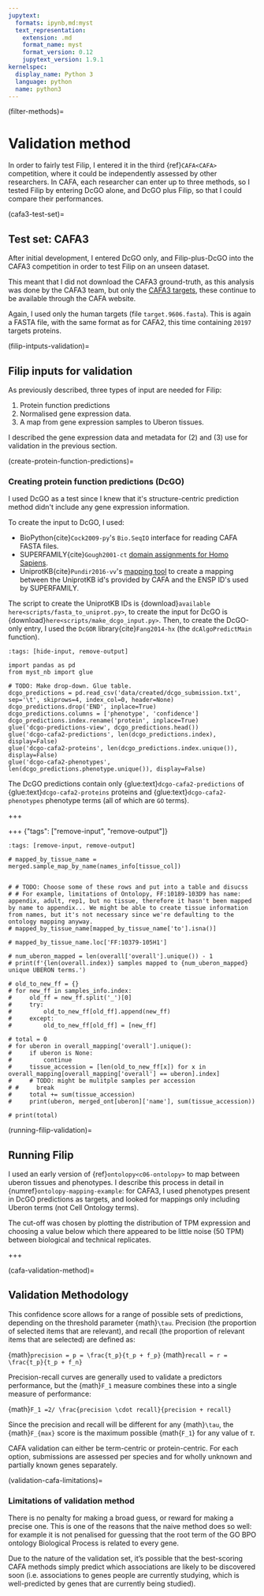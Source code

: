 ```yaml
---
jupytext:
  formats: ipynb,md:myst
  text_representation:
    extension: .md
    format_name: myst
    format_version: 0.12
    jupytext_version: 1.9.1
kernelspec:
  display_name: Python 3
  language: python
  name: python3
---
```


(filter-methods)=
# Validation method

In order to fairly test Filip, I entered it in the third {ref}`CAFA<CAFA>` competition, where it could be independently assessed by other researchers.
In CAFA, each researcher can enter up to three methods, so I tested Filip by entering DcGO alone, and DcGO plus Filip, so that I could compare their performances.

<!--
## Creating inputs
There are three main inputs to Filip: 

There are multiple steps that must be carried out in order to create these inputs:
1. {ref}`Create *Protein function predictions*<create-protein-function-predictions>` by running a predictor on the CAFA2 and CAFA3 targets.
2. {ref}`Create the *Background file*<create-background-file>` is created from the expression data and mappings, by:
    A. Mapping {ref}`from gene/transcript expression to protein<gene-to-protein-expression>`.
    B. Mapping from expression samples to phenotype terms using `Ontolopy`. We can break this down into:
        i. Mapping {ref}`from samples to tissue<samples-to-tissue>` (Uberon terms)
        ii. Mapping {ref}`from tissue to phenotype<tissue-to-phenotype>`

-->

(cafa3-test-set)=
## Test set: CAFA3 
After initial development, I entered DcGO only, and Filip-plus-DcGO into the CAFA3 competition in order to test Filip on an unseen dataset.

This meant that I did not download the CAFA3 ground-truth, as this analysis was done by the CAFA3 team, but only the [CAFA3 targets](https://www.biofunctionprediction.org/cafa-targets/CAFA3_targets.tgz), these continue to be available through the CAFA website.

Again, I used only the human targets (file `target.9606.fasta`). 
This is again a FASTA file, with the same format as for CAFA2, this time containing `20197` targets proteins.

(filip-intputs-validation)=
## Filip inputs for validation
As previously described, three types of input are needed for Filip: 
1. Protein function predictions 
2. Normalised gene expression data.
3. A map from gene expression samples to Uberon tissues. 

I described the gene expression data and metadata for (2) and (3) use for validation in the previous section. 

(create-protein-function-predictions)=
### Creating protein function predictions (DcGO)
I used DcGO as a test since I knew that it's structure-centric prediction method didn't include any gene expression information.

To create the input to DcGO, I used:
- BioPython{cite}`Cock2009-py`'s `Bio.SeqIO` interface for reading CAFA FASTA files.
- SUPERFAMILY{cite}`Gough2001-ct` [domain assignments for Homo Sapiens](https://supfam.mrc-lmb.cam.ac.uk/SUPERFAMILY/cgi-bin/save.cgi?var=ht;type=ass).
- UniprotKB{cite}`Pundir2016-vv`'s [mapping tool](https://www.uniprot.org/uploadlists/) to create a mapping between the UniprotKB id's provided by CAFA and the ENSP ID's used by SUPERFAMILY. 

The script to create the UniprotKB IDs is {download}`available here<scripts/fasta_to_uniprot.py>`, to create the input for DcGO is {download}`here<scripts/make_dcgo_input.py>`.
Then, to create the DcGO-only entry, I used the `DcGOR` library{cite}`Fang2014-hx` (the `dcAlgoPredictMain` function).

```{code-cell} ipython3
:tags: [hide-input, remove-output]

import pandas as pd 
from myst_nb import glue

# TODO: Make drop-down. Glue table.
dcgo_predictions = pd.read_csv('data/created/dcgo_submission.txt', sep='\t', skiprows=4, index_col=0, header=None)
dcgo_predictions.drop('END', inplace=True)
dcgo_predictions.columns = ['phenotype', 'confidence']
dcgo_predictions.index.rename('protein', inplace=True)
glue('dcgo-predictions-view', dcgo_predictions.head())
glue('dcgo-cafa2-predictions', len(dcgo_predictions.index), display=False)
glue('dcgo-cafa2-proteins', len(dcgo_predictions.index.unique()), display=False)
glue('dcgo-cafa2-phenotypes', len(dcgo_predictions.phenotype.unique()), display=False)
```

The DcGO predictions contain only {glue:text}`dcgo-cafa2-predictions` of {glue:text}`dcgo-cafa2-proteins` proteins and {glue:text}`dcgo-cafa2-phenotypes` phenotype terms (all of which are `GO` terms).

+++

<!--

(samples-to-tissue)=
#### Mapping from samples to tissue

```python
# Read in CAFA phenotypes
fantom_obo_file = c08-combining

fantom_obo = opy.load_obo(
    file_loc=fantom_obo_file, 
    ont_ids=['GO', 'CL', 'UBERON', 'FF', 'DOID'], 
)
```

```python
# TODO: glue sizes of ontologies maybe

samples_info_file = 'data/cleaned_pre_input/samples_info.csv'
tissue_col = 'Characteristics[Tissue]'
desc_col = 'Charateristics [description]'

samples_info = pd.read_csv(samples_info_file, sep='\t', comment='#', index_col=0)
```

```python
samples_info['FF'] = 'FF:' + samples_info['Source Name']
names_info = samples_info[['FF',tissue_col]].set_index('FF')
```

```python

```

```python
# Use Ontolopy to read in fantom and uberon and combine.
uberon_obo_file = c08-combining # TODO: maybe want to use old one and compare

uberon_obo = opy.load_obo(
    file_loc=uberon_obo_file, 
    ont_ids=['GO', 'UBERON','CL'], 
)

go_obo_file = 'data/ontologies/go.obo'
go_obo = opy.load_obo(
    file_loc=go_obo_file, 
    ont_ids=['HP', 'GO', 'CL', 'UBERON', 'DOID'], 
)

merged = uberon_obo.merge(new=go_obo)
```

```python
# Create tissues and phenotypes from predictions and input expression data
phenotypes = set(dcgo_predictions.phenotype.unique()) & set(go_obo)
tiessues = overall['overall'].unique()
print(len(phenotypes), len(tissues))
```

```python
output_loc_1B = 'data/cleaned_pre_input/1B-phen-to-tissue.tsv'
from_phen_to_tissue = filip.create_tissue_phenotype_mapping(
    obo=merged, 
    source = tissues,
    target = phenotypes,
    output_file=output_loc_1B,
    relations=['GO', 'is_a', 'is_model_for', 'part_of', 'capable_of'])

# output_loc_1B = 'data/cleaned_pre_input/1B-phen-to-tissue.tsv'
# from_phen_to_tissue = filip.create_tissue_phenotype_mapping(
#     obo=merged, 
#     output_file=output_loc_1B,
#     targets=['GO'], 
#     relations=['GO', 'is_a', 'is_model_for', 'part_of', 'capable_of'])
```

```python
from_phen_to_tissue
```

```python
tissue = merged.terms_from(['UBERON'])
phenotype = merged.terms_from(['GO'])
print(len(tissue), len(phenotype))
```

#### Creating an alternate mapping by searching names



```python
# TODO: put the version without these additions into the ontolopy section: use an example of how to find problems.
unmapped_t_cells = [
    'FF:11784-124B2',
    'FF:11791-124B9',
    'FF:11792-124C1',
    'FF:11793-124C2',
    'FF:11794-124C3', 
    'FF:11795-124C4', 
    'FF:11796-124C5', 
    'FF:11797-124C6', 
    'FF:11798-124C7', 
    'FF:11906-125F7',
    'FF:11907-125F8',
    'FF:11908-125F9', 
    'FF:11909-125G1', 
    'FF:11913-125G5', 
    'FF:11914-125G6', 
    'FF:11915-125G7', 
    'FF:11916-125G8', 
    'FF:11917-125G9', 
    'FF:11918-125H1', 
    'FF:11919-125H2', 
    'FF:11920-125H3',
]

CD4_positive_T_cell_sample = 'FF:0000031'

for t_cell in unmapped_t_cells:
    try:
        merged[t_cell]['is_a'].append(CD4_positive_T_cell_sample)
    except KeyError:
        merged[t_cell]['is_a'] = [CD4_positive_T_cell_sample]
```

```python
# TODO: Check if this is relevant to what I did before
# no_cl = {}
# for key in merged_ont.keys():
#     if key[:2] != 'CL':
#         no_cl[key] = merged_ont[key]
# map_by_ont_no_cl = map_tissue_by_ontology(samples, no_cl)

# # TODO: Create table showing how adding CL increases coverage (and maybe also relation types)
# print(len(map_by_ont_no_cl[~map_by_ont_no_cl['UBERON'].isna()].index.unique()))
# print(len(map_by_ont[~map_by_ont['UBERON'].isna()].index.unique()))
# print(len(map_by_ont_no_cl[map_by_ont_no_cl['UBERON'].isna()].index.unique()))
# unmapped_by_ont = map_by_ont[map_by_ont['UBERON'].isna()].index.unique()
# print(len(unmapped_by_ont))
```

```python
# samples = list(pd.read_csv('data/cleaned_pre_input/ff_accessions_to_keep.txt', sep='\t', header=None, comment='#')[0])
# samples
```

```python
tissue_relations = merged.sample_map_by_ont(names_info.index)
```

```python
print(len(names_info.index), tissue_relations.shape)
```

```python
# TODO: Move example of checking if something is a stem cell to Ontolopy section

# stem_cell = [
#     'CL:0011115', # precursor cell exclude precursor cells because they only develop into one cell type
#     'CL:0000048', # multi fate stem cell
# #     'CL:0000034', # stem cell
# #     'CL:0000723', # stomatic stem cell
# #     'CL:0008001', # hematopoietic precursor cell (-> missing to `is_a` precursor cell)
# ]

# relations = ['is_a','related_to','part_of','intersection_of','union_of', 'derives_from']  # NOT 'develops_from'
# for unmapped in map_by_ont[map_by_ont['UBERON'].isna()].index:
#     print(unmapped, fantom_obo.ont[unmapped]['name'])
#     tissue_relations = obo.Relations(
#         relations_of_interest=relations, 
#         source_terms=[unmapped],
#         target_term=stem_cell,
#         ont=merged_ont,
# #         print_=True
#     )

#     if pd.isna(tissue_relations.relations[0][0]):
#         print('NON STEM CELL')
#         print(unmapped, fantom_obo.ont[unmapped]['name'])
#         print(samples_info.loc[unmapped]['Characteristics[Tissue]'])
#     else:
#         print('STEM CELL')
#         print(unmapped, fantom_obo.ont[unmapped]['name'])
#         print(samples_info[samples_info.index.str.contains(unmapped)]['Characteristics[Tissue]'])

#     print('\n\n')
```




(tissue-to-phenotype)=
#### Mapping uberon terms to phenotype terms
[//]: # (TODO: explain it's equally easy to add in more)
We make use of two ontologies (and therefore two `.obo` files) to create the uberon-to-phenotype mapping, these are:
- Uberon, UBERON, uberon-ext.obo, tissue
- Gene Ontology, GO go.obo, phenotype

These also contain references to other external ontologies, such as the the Human Phenotype Ontology, the Disease Ontology, Cell Ontology, the NCBI Taxonomy Ontology, etc.

(combining-background)=
#### Combining into background file

### Quality of mapping-by-ontology
#### Overall


```python
# TODO Create table with FF, FF name, tissue_col, to, and to['name'] and discuss
display(tissue_relations)
```

#### Unclassifiable

```python
# TODO: put in a table so that I can discuss
# TODO: explain that the mapping including CL terms and all types of mapping, does find a mapping for everything that the ontology-creators finishing classifying. And then lacking any expertise, I will map these manually to T-cell.
unmapped_by_ont = tissue_relations[tissue_relations['to'].isna()].index
for sample_id in unmapped_by_ont:
    print('Unmapped', sample_id, merged[sample_id]['name'])
```

```python
# TODO: Write about how unclassifable stuff maps to too general tissue.
samples_info[tissue_col].unique()
unclassifiables = samples_info[samples_info[tissue_col]=='unclassifiable']
# unclassifiables.index 
for unclassifiable in unclassifiables.index:
    print(tissue_relations.loc[unclassifiable]['relation_text'])
```

#### ANATOMICAL SYSTEM

```python
# TODO: Write about how ANANTOMICAL SYSTEM stuff maps to tissues accurately.
# TODO: Put in a table
samples_info[tissue_col].unique()
unclassifiables = samples_info[samples_info[tissue_col]=='ANATOMICAL SYSTEM']
for unclassifiable in unclassifiables.index:
    print(merged[unclassifiable]['name'], merged[tissue_relations.loc[unclassifiable]['to']]['name'])
```

```python

samples_info[tissue_col].unique()
```

### Via ontologies
[//]: # (TODO: Write)

The extended Uberon ontology is first interrogated for any existing relation to the term in the ontology using `uberon-py`. 

-->

+++ {"tags": ["remove-input", "remove-output"]}

<!--
```python
# TODO: Do nothing with this (except maybe explain that it was checked, maybe add it as an uberon-py example)
def get_missing_human_annotation(samples, ont):
    human_relations_of_interest = ['is_a']
    human_related = opy.Relations(
        allowed_relations=human_relations_of_interest, 
        sources=samples,
        targets=['FF:0000210'], 
        ont=ont,
    )
    missing_human_ann = human_related[human_related['to'].isna()]
    return missing_human_ann
missing_human_ann = get_missing_human_annotation(names_info.index, ont=merged)
missing_human_ann['name'] = pd.Series([merged[x]['name'] for x in missing_human_ann.index], index= missing_human_ann.index)
species_col = 'Chracteristics [Species]'
missing_human_ann['labeled species'] = pd.Series([samples_info.loc[x][species_col] for x in missing_human_ann.index], index=missing_human_ann.index)
display(missing_human_ann)

human = 'Human (Homo sapiens)'
assert(pd.Series.all(samples_info[samples_info.index.isin(list(missing_human_ann.index))][species_col] == human))
```
-->

```{code-cell} ipython3
:tags: [remove-input, remove-output]

# mapped_by_tissue_name = merged.sample_map_by_name(names_info[tissue_col])


# # TODO: Choose some of these rows and put into a table and disucss
# # For example, limitations of Ontolopy, FF:10189-103D9 has name: appendix, adult, rep1, but no tissue, therefore it hasn't been mapped by name to appendix... We might be able to create tissue information from names, but it's not necessary since we're defaulting to the ontology mapping anyway.
# mapped_by_tissue_name[mapped_by_tissue_name['to'].isna()]

# mapped_by_tissue_name.loc['FF:10379-105H1']

# num_uberon_mapped = len(overall['overall'].unique()) - 1
# print(f'{len(overall.index)} samples mapped to {num_uberon_mapped} unique UBERON terms.')

# old_to_new_ff = {}
# for new_ff in samples_info.index:
#     old_ff = new_ff.split('_')[0]
#     try:
#         old_to_new_ff[old_ff].append(new_ff)
#     except:
#         old_to_new_ff[old_ff] = [new_ff]

# total = 0
# for uberon in overall_mapping['overall'].unique():
#     if uberon is None:
#         continue
#     tissue_accession = [len(old_to_new_ff[x]) for x in overall_mapping[overall_mapping['overall'] == uberon].index]
#     # TODO: might be mulitple samples per accession
# #     break
#     total += sum(tissue_accession)
#     print(uberon, merged_ont[uberon]['name'], sum(tissue_accession))
    
# print(total)
```

(running-filip-validation)=
## Running Filip

I used an early version of {ref}`ontolopy<c06-ontolopy>` to map between uberon tissues and phenotypes.
I describe this process in detail in {numref}`ontolopy-mapping-example`: for CAFA3, I used phenotypes present in DcGO predictions as targets, and looked for mappings only including Uberon terms (not Cell Ontology terms).

The cut-off was chosen by plotting the distribution of TPM expression and choosing a value below which there appeared to be little noise (50 TPM) between biological and technical replicates.

+++

(cafa-validation-method)=
## Validation Methodology

This confidence score allows for a range of possible sets of predictions, depending on the threshold parameter {math}`\tau`. 
Precision (the proportion of selected items that are relevant), and recall (the proportion of relevant items that are selected) are defined as:

{math}`precision = p = \frac{t_p}{t_p + f_p}`
{math}`recall = r = \frac{t_p}{t_p + f_n}`

Precision-recall curves are generally used to validate a predictors performance, but the {math}`F_1` measure combines these into a single measure of performance:

{math}`F_1 =2/ \frac{precision \cdot recall}{precision + recall}`

Since the precision and recall will be different for any {math}`\tau`, the {math}`F_{max}` score is the maximum possible {math{`F_1`} for any value of $\tau$.

[//]: # (TODO: explain the below a little more: how many measures does that make? 2 x2 = 4?)
CAFA validation can either be term-centric or protein-centric. For each option, submissions are assessed per species and for wholly unknown and partially known genes separately.

(validation-cafa-limitations)=
### Limitations of validation method
There is no penalty for making a broad guess, or reward for making a precise one. 
This is one of the reasons that the naive method does so well: for example it is not penalised for guessing that the root term of the GO BPO ontology Biological Process is related to every gene. 

[//]: # (TODO: Link to gene section)
Due to the nature of the validation set, it’s possible that the best-scoring CAFA methods simply predict which associations are likely to be discovered soon (i.e. associations to genes people are currently studying, which is well-predicted by genes that are currently being studied).

